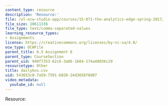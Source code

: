 ```yaml
---
content_type: resource
description: 'Resource:'
file: /ol-ocw-studio-app/courses/15-071-the-analytics-edge-spring-2017/543653c07a597591b02024d3658f8d07_dailykos.csv
file_size: 10611336
file_type: text/comma-separated-values
learning_resource_types:
- Assignments
license: https://creativecommons.org/licenses/by-nc-sa/4.0/
ocw_type: OCWFile
parent_title: 6.5 Assignment 6
parent_type: CourseSection
parent_uid: 940f7353-62c6-3a66-1b04-174a40036c29
resourcetype: Other
title: dailykos.csv
uid: 543653c0-7a59-7591-b020-24d3658f8d07
video_metadata:
  youtube_id: null
---
```

Resource: